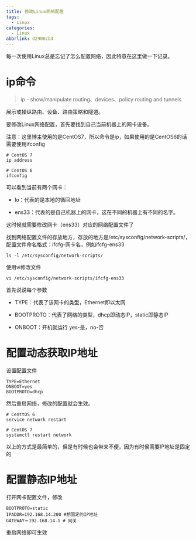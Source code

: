 ```yaml
---
title: 修改Linux网络配置
tags:
  - Linux
categories:
  - Linux
abbrlink: d2906cb4
---
```


每一次使用Linux总是忘记了怎么配置网络，因此特意在这里做一下记录。

# ip命令

> ip - show/manipulate routing、devices、policy routing and tunnels

展示或操纵路由、设备、路由策略和隧道。

要修改Linux网络配置，首先要找到自己当前机器上的网卡设备。

注意：这里博主使用的是CentOS7，所以命令是ip，如果使用的是CentOS6的话需要使用ifconfig

``` shell
# CentOS 7
ip address

# CentOS 6
ifconfig
```

可以看到当前有两个网卡：

* lo：代表的是本地的循回地址

* ens33：代表的是自己机器上的网卡，这在不同的机器上有不同的名字。

这时候就需要修改网卡（ens33）对应的网络配置文件了

找到网络配置文件的存放地方，存放的地方是/etc/sysconfig/network-scripts/，配置文件命名格式：ifcfg-网卡名，例如ifcfg-ens33

``` shell
ls -l /etc/sysconfig/network-scripts/
```

使用vi修改文件

``` shell
vi /etc/sysconfig/network-scripts/ifcfg-ens33
```

首先说说每个参数

* TYPE：代表了该网卡的类型，Ethernet即以太网

* BOOTPROTO：代表了网络的类型，dhcp即动态IP，static即静态IP

* ONBOOT：开机就运行 yes-是，no-否

# 配置动态获取IP地址

设置配置文件

```
TYPE=Ethernet
ONBOOT=yes
BOOTPROTO=dhcp
```
然后重启网络，修改的配置就会生效。

``` shell
# CenttOS 6
service network restart

# CentOS 7
systemctl restart network
```

以上的方式是最简单的，但是有时候也会带来不便，因为有时侯需要IP地址是固定的

# 配置静态IP地址

打开网卡配置文件，修改

``` shell
BOOTPROTO=static
IPADDR=192.168.14.200 #想固定的IP地址
GATEWAY＝192.168.14.1 # 网关
```

重启网络即可生效
